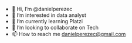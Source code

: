 - 👋 Hi, I’m @danielperezec
- 👀 I’m interested in data analyst
- 🌱 I’m currently learning Platzi
- 💞️ I’m looking to collaborate on Tech
- 📫 How to reach me danielperezec@gmail.com

<!---
danielperezec/danielperezec is a ✨ special ✨ repository because its `README.md` (this file) appears on your GitHub profile.
You can click the Preview link to take a look at your changes.
--->
